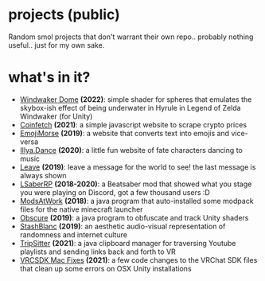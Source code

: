 # projects (public)
Random smol projects that don't warrant their own repo.. probably nothing useful.. just for my own sake.

# what's in it?
- [Windwaker Dome](https://github.com/lukasong/projects_public/tree/main/windwaker_dome) **(2022)**: simple shader for spheres that emulates the skybox-ish effect of being underwater in Hyrule in Legend of Zelda Windwaker (for Unity)
- [Coinfetch](https://github.com/lukasong/projects_public/tree/main/coinfetch/coinfetch-main) **(2021)**: a simple javascript website to scrape crypto prices
- [EmojiMorse](https://github.com/lukasong/projects_public/tree/main/emoji-morse/emojimorse-master) **(2019)**: a website that converts text into emojis and vice-versa
- [Illya.Dance](https://github.com/lukasong/projects_public/tree/main/illya-dance/illya.dance-main) **(2020)**: a little fun website of fate characters dancing to music
- [Leave](https://github.com/lukasong/projects_public/tree/main/leave/leave-master) **(2019)**: leave a message for the world to see! the last message is always shown 
- [LSaberRP](https://github.com/lukasong/projects_public/tree/main/lsaberrp/lsaberrp-master) **(2018-2020)**: a Beatsaber mod that showed what you stage you were playing on Discord, got a few thousand users :D
- [ModsAtWork](https://github.com/lukasong/projects_public/tree/main/modsatwork/modsatwork-master) **(2018)**: a java program that auto-installed some modpack files for the native minecraft launcher
- [Obscure](https://github.com/lukasong/projects_public/tree/main/obscure/obscure-master) **(2019)**: a java program to obfuscate and track Unity shaders
- [StashBlanc](https://github.com/lukasong/projects_public/tree/main/stashblanc/stashblanc-master) **(2019)**: an aesthetic audio-visual representation of randomness and internet culture
- [TripSitter](https://github.com/lukasong/projects_public/tree/main/tripsitter/tripsitter-main) **(2021)**: a java clipboard manager for traversing Youtube playlists and sending links back and forth to VR
- [VRCSDK Mac Fixes](https://github.com/lukasong/projects_public/tree/main/vrcsdk-mac-fixes/VRCSDK-MacFixes-main) **(2021)**: a few code changes to the VRChat SDK files that clean up some errors on OSX Unity installations
